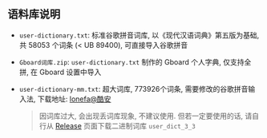 ## 语料库说明

- ```user-dictionary.txt```: 标准谷歌拼音词库, 以《现代汉语词典》第五版为基础, 共 58053 个词条 (< UB 89400), 可直接导入谷歌拼音

- ```Gboard词库.zip```: ```user-dictionary.txt``` 制作的 Gboard 个人字典, 仅支持全拼, 在 Gboard 设置中导入

- ```user-dictionary-mm.txt```: 超大词库, 773926个词条, 需要修改的谷歌拼音输入法, 下载地址: [lonefa@酷安](https://www.coolapk.com/feed/24163072)
    
    > 因词库过大, 会出现丢词库现象, 不建议使用. 但若一定要使用的话, 请自行从 [Release](https://github.com/entr0pia/Magisk-Modules-Repo/releases/tag/latest) 页面下载二进制词库 ```user_dict_3_3```
